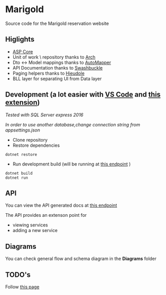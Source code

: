 # Marigold

Source code for the Marigold reservation website

## Higlights

* [ASP Core](https://docs.microsoft.com/en-us/aspnet/core/)
* Unit of work \ repository thanks to [Arch](https://github.com/Arch/UnitOfWork/)
* Dto <-> Model mappings thanks to [AutoMapper](http://automapper.org/)
* API Documentation thanks to [Swashbuckle](https://github.com/domaindrivendev/Swashbuckle)
* Paging helpers thanks to [Hieudole](https://github.com/hieudole/PagedList.Core.Mvc)
* BLL layer for separating UI from Data layer

## Development (a lot easier with [VS Code](https://code.visualstudio.com/) and [this extension](https://github.com/OmniSharp/omnisharp-vscode))

*Tested with SQL Server express 2016*

*In order to use another database,change connection string from appsettings.json*

* Clone repository
* Restore dependencies
```
dotnet restore
```
* Run development build (will be running at [this endpoint](http://localhost:5000) )
```
dotnet build
dotnet run
```

## API

You can view the API generated docs at [this endpoint](http://localhost:5000/swagger/)

The API provides an extenson point for

* viewing services
* adding a new service

## Diagrams

You can check general flow and schema diagram in the **Diagrams** folder

## TODO's

Follow [this page](https://github.com/catalintoma/Mary-Gold/labels/enhancement)
